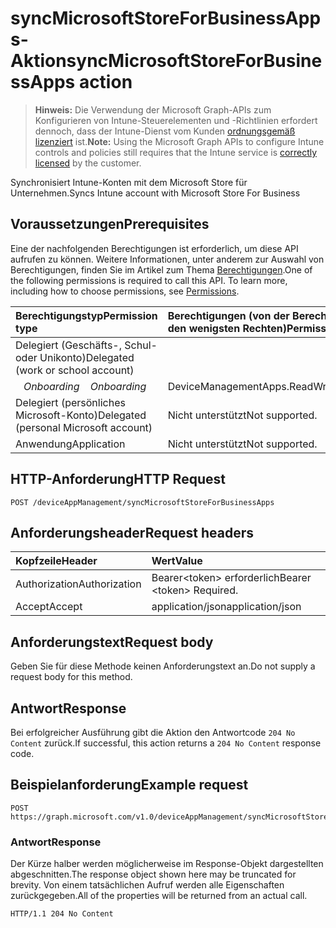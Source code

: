 # <a name="syncmicrosoftstoreforbusinessapps-action"></a><span data-ttu-id="cefb2-101">syncMicrosoftStoreForBusinessApps-Aktion</span><span class="sxs-lookup"><span data-stu-id="cefb2-101">syncMicrosoftStoreForBusinessApps action</span></span>

> <span data-ttu-id="cefb2-102">**Hinweis:** Die Verwendung der Microsoft Graph-APIs zum Konfigurieren von Intune-Steuerelementen und -Richtlinien erfordert dennoch, dass der Intune-Dienst vom Kunden [ordnungsgemäß lizenziert](https://go.microsoft.com/fwlink/?linkid=839381) ist.</span><span class="sxs-lookup"><span data-stu-id="cefb2-102">**Note:** Using the Microsoft Graph APIs to configure Intune controls and policies still requires that the Intune service is [correctly licensed](https://go.microsoft.com/fwlink/?linkid=839381) by the customer.</span></span>

<span data-ttu-id="cefb2-103">Synchronisiert Intune-Konten mit dem Microsoft Store für Unternehmen.</span><span class="sxs-lookup"><span data-stu-id="cefb2-103">Syncs Intune account with Microsoft Store For Business</span></span>
## <a name="prerequisites"></a><span data-ttu-id="cefb2-104">Voraussetzungen</span><span class="sxs-lookup"><span data-stu-id="cefb2-104">Prerequisites</span></span>
<span data-ttu-id="cefb2-p101">Eine der nachfolgenden Berechtigungen ist erforderlich, um diese API aufrufen zu können. Weitere Informationen, unter anderem zur Auswahl von Berechtigungen, finden Sie im Artikel zum Thema [Berechtigungen](../../../concepts/permissions_reference.md).</span><span class="sxs-lookup"><span data-stu-id="cefb2-p101">One of the following permissions is required to call this API. To learn more, including how to choose permissions, see [Permissions](../../../concepts/permissions_reference.md).</span></span>

|<span data-ttu-id="cefb2-107">Berechtigungstyp</span><span class="sxs-lookup"><span data-stu-id="cefb2-107">Permission type</span></span>|<span data-ttu-id="cefb2-108">Berechtigungen (von der Berechtigung mit den meisten Rechten zu der mit den wenigsten Rechten)</span><span class="sxs-lookup"><span data-stu-id="cefb2-108">Permissions (from most to least privileged)</span></span>|
|:---|:---|
|<span data-ttu-id="cefb2-109">Delegiert (Geschäfts-, Schul- oder Unikonto)</span><span class="sxs-lookup"><span data-stu-id="cefb2-109">Delegated (work or school account)</span></span>| 
| <span data-ttu-id="cefb2-110">&nbsp;&nbsp; _Onboarding_</span><span class="sxs-lookup"><span data-stu-id="cefb2-110">&nbsp; &nbsp; _Onboarding_</span></span> | <span data-ttu-id="cefb2-111">DeviceManagementApps.ReadWrite.All</span><span class="sxs-lookup"><span data-stu-id="cefb2-111">DeviceManagementApps.ReadWrite.All</span></span>|
|<span data-ttu-id="cefb2-112">Delegiert (persönliches Microsoft-Konto)</span><span class="sxs-lookup"><span data-stu-id="cefb2-112">Delegated (personal Microsoft account)</span></span>|<span data-ttu-id="cefb2-113">Nicht unterstützt</span><span class="sxs-lookup"><span data-stu-id="cefb2-113">Not supported.</span></span>|
|<span data-ttu-id="cefb2-114">Anwendung</span><span class="sxs-lookup"><span data-stu-id="cefb2-114">Application</span></span>|<span data-ttu-id="cefb2-115">Nicht unterstützt</span><span class="sxs-lookup"><span data-stu-id="cefb2-115">Not supported.</span></span>|

## <a name="http-request"></a><span data-ttu-id="cefb2-116">HTTP-Anforderung</span><span class="sxs-lookup"><span data-stu-id="cefb2-116">HTTP Request</span></span>
<!-- {
  "blockType": "ignored"
}
-->
``` http
POST /deviceAppManagement/syncMicrosoftStoreForBusinessApps
```

## <a name="request-headers"></a><span data-ttu-id="cefb2-117">Anforderungsheader</span><span class="sxs-lookup"><span data-stu-id="cefb2-117">Request headers</span></span>
|<span data-ttu-id="cefb2-118">Kopfzeile</span><span class="sxs-lookup"><span data-stu-id="cefb2-118">Header</span></span>|<span data-ttu-id="cefb2-119">Wert</span><span class="sxs-lookup"><span data-stu-id="cefb2-119">Value</span></span>|
|:---|:---|
|<span data-ttu-id="cefb2-120">Authorization</span><span class="sxs-lookup"><span data-stu-id="cefb2-120">Authorization</span></span>|<span data-ttu-id="cefb2-121">Bearer&lt;token&gt; erforderlich</span><span class="sxs-lookup"><span data-stu-id="cefb2-121">Bearer &lt;token&gt; Required.</span></span>|
|<span data-ttu-id="cefb2-122">Accept</span><span class="sxs-lookup"><span data-stu-id="cefb2-122">Accept</span></span>|<span data-ttu-id="cefb2-123">application/json</span><span class="sxs-lookup"><span data-stu-id="cefb2-123">application/json</span></span>|

## <a name="request-body"></a><span data-ttu-id="cefb2-124">Anforderungstext</span><span class="sxs-lookup"><span data-stu-id="cefb2-124">Request body</span></span>
<span data-ttu-id="cefb2-125">Geben Sie für diese Methode keinen Anforderungstext an.</span><span class="sxs-lookup"><span data-stu-id="cefb2-125">Do not supply a request body for this method.</span></span>

## <a name="response"></a><span data-ttu-id="cefb2-126">Antwort</span><span class="sxs-lookup"><span data-stu-id="cefb2-126">Response</span></span>
<span data-ttu-id="cefb2-127">Bei erfolgreicher Ausführung gibt die Aktion den Antwortcode `204 No Content` zurück.</span><span class="sxs-lookup"><span data-stu-id="cefb2-127">If successful, this action returns a `204 No Content` response code.</span></span>

## <a name="example-request"></a><span data-ttu-id="cefb2-128">Beispielanforderung</span><span class="sxs-lookup"><span data-stu-id="cefb2-128">Example request</span></span>

``` http
POST https://graph.microsoft.com/v1.0/deviceAppManagement/syncMicrosoftStoreForBusinessApps
```

### <a name="response"></a><span data-ttu-id="cefb2-129">Antwort</span><span class="sxs-lookup"><span data-stu-id="cefb2-129">Response</span></span>

<span data-ttu-id="cefb2-130">Der Kürze halber werden möglicherweise im Response-Objekt dargestellten abgeschnitten.</span><span class="sxs-lookup"><span data-stu-id="cefb2-130">The response object shown here may be truncated for brevity.</span></span> <span data-ttu-id="cefb2-131">Von einem tatsächlichen Aufruf werden alle Eigenschaften zurückgegeben.</span><span class="sxs-lookup"><span data-stu-id="cefb2-131">All of the properties will be returned from an actual call.</span></span>

``` http
HTTP/1.1 204 No Content
```



